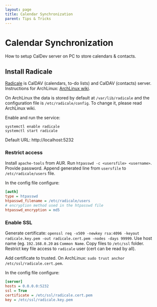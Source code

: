 ```yaml
---
layout: page
title: Calendar Synchronization
parent: Tips & Tricks
---
```


# Calendar Synchronization

How to setup CalDev server on PC to store calendars & contacts.

## Install Radicale

[Radicale](https://radicale.org/) is CalDAV (calendars, to-do lists) and CalDAV (contacts) server. Instructions for ArchLinux: [ArchLinux wiki](https://wiki.archlinux.org/title/Radicale).


On ArchLinux the data is stored by default at `/var/lib/radicale` and the configuration file is `/etc/radicale/config`. To change it, please read ArchLinux wiki.

Enable and run the service:

``` shell
systemctl enable radicale
systemctl start radicale
```

Default URL: http://localhost:5232

### Restrict access

Install `apache-tools` from AUR. Run `htpasswd -c <usersfile> <username>`. Provide password. Append generated line from `usersfile` to `/etc/radicale/users` file. 

In the config file configure:

``` ini
[auth]
type = htpasswd
htpasswd_filename = /etc/radicale/users
# encryption method used in the htpasswd file
htpasswd_encryption = md5
```

### Enable SSL

Generate certificate: `openssl req -x509 -newkey rsa:4096 -keyout radicale.key.pem -out radicale.cert.pem -nodes -days 99999`. Use host name (eg. `192.168.0.20` as `Common Name`. Copy files to `/etc/ssl` folder. Restrict key file access to `radicale` user (cert can be read by all).

Add certificate to trusted. On ArchLinux: `sudo trust anchor /etc/ssl/radicale.cert.pem`.

In the config file configure:

``` ini
[server]
hosts = 0.0.0.0:5232
ssl = True
certificate = /etc/ssl/radicale.cert.pem
key = /etc/ssl/radicale.key.pem
```
